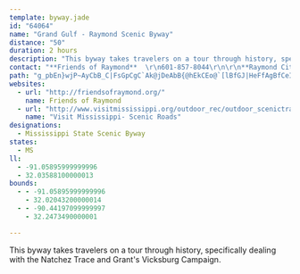 ```yaml
---
template: byway.jade
id: "64064"
name: "Grand Gulf - Raymond Scenic Byway"
distance: "50"
duration: 2 hours
description: "This byway takes travelers on a tour through history, specifically dealing with the Natchez Trace and Grant's Vicksburg Campaign."
contact: "**Friends of Raymond**  \r\n601-857-8044\r\n\r\n**Raymond City Chamber of Commerce**  \r\n601-857-8942\r\n \r\n\r\n\r\n"
path: "g_pbEn}wjP~AyCbB_C|FsGpCgC`Ak@jDeAbB{@hEkCEo@`[lBfGJ|HeFfAgBfCeIdAaEnAaHxB{EeBgJwBmBgEwCwHuDUYgAyCy@qA{A_AgB{AyAsBu@eBgBk@sEiDe@}@WuA_BgDu@WmAJcDkAmAAuBi@_@g@YeBEeAYiAyAeCqBgCKc@GiAVkCN_Ey@sG[}Am@q@KYCYDQlGuFLWbA}LDaCd@eD?eBW{@uCeBKq@SuFh@qCb@uAh@cAhBaCj@SjCWj@On@w@f@uAZsC^w@b@]bASlCOzAeBXeAHaDSqD?eBTqLf@aAh@q@p@Kl@a@h@iA\\uBqByC]{FQiAiA}BsJaLqAkC}BmCyG_Fc@s@_@mC]s@yA]sEBoA]Y_@i@aBEg@d@_DKyAsB_Gs@uCBm@Re@`@gCCeAYmAWe@qDeEeBgAyDKmBe@wEBgASa@wDn@gAHYMeCUaBDsJNaGXk@pL{G`Bs@z@w@fBmC^sAHsACmAUgBD_AX_CXkAhBaENyGEe@Ys@y@m@iAyBYyCDeBXqCCeAOYsAoAWm@Iy@TeB`F}M}AaFq@q@eCm@s@yAAs@r@mGC{@c@}@k@a@iMmBkAk@}@_BSk@\\sJ^uB^q@|IoIrAs@f@}@TuC]sDBsBX{B|AwI~AyBlCgBnA[|C}BhBsEbCuB~Ay@Rg@?k@IgAsEkE_AsAy@yBC_@b@aDNsCOyBDsALmAf@cAcGqGiDyEmDyGgF}LlBoBlCwFnCyEnA_DNaAUyEDaAbAqFN{E_@yCcEiMsCsEs@_@cEJc@Wu@_ASgAr@sFOsIn@oC|@_CTyBJaD?iAYmBEgBe@uCO_CDyB^yADmAEe@Yc@u@m@kHoIuC{ESsAHy@t@eAbAq@rDgBn@s@l@kBv@iL?kCo@aFAuBrBsOp@wPH}FbAwLd@wAdF{BoCsDuEeE}DqE_BqDy@_DgAiTK}Jy@mE}G{MaG{IiA_Di@yCc@iKe@_GXoJyCe_@{CcSqBsFqJkVgCqEwAgA{AW_BJy@\\gECiDeBwHmIgBoD}A_BwGgDa@_@mBmHa@yC@gCXeCdBmGR{CUmBgAmEOgCHyLO_AcAcCgGyF_Aq@{GuC_CqAcF{G}@aB_@eBeAsKCaDb@aDn@yIs@oKeA}C_A}AcAwAaBeB}KcIm@q@i@sAUyBAmANeAVkAdEiGXs@TeDiAmKyAyD}CgCi@ScGaA}EmCgBWi@?iEvAoA?gCi@oGoBuDk@i@_@[y@_AmGy@uAmDiDoHuCoBaAk@E_@FwDfAo@De@AqCq@i@AkNfEm@FuAKeFeAyEM_BJgF~A_BDmAi@wDwEyAqAiAe@{AUgVkAe@K{D{By@iA_B{Ei@{B_@mCKwE]y@oCgFc@{AE{Ed@wE?aBsB{OiAcPoAeJ[uE@sAT{DRyAJeCi@{F_AeEiC{BqHcCeDiBwC_IyCoCiP{My@_AoAkByIuOyDsDcJ{GmDgDcCyCqG{FoBwAkHcGiAwA{B_FoCiE{OoNsDeCmBm@cImDiBeAwA{AsAwBiCcM_AyBq@q@}@m@gBe@oRSoBk@qBaAyCyBsE_JcA{AcHuH_LyF[YaAgBcByEoCeFm@uAqDuN]s@wBqCuBkDe@uAI}@L{A|BoIXqB{@aGiBuGeCqFaBsCw@o@uAw@cUsFsAy@yEiF_@sBeBmDkF}GqFgGeFaEeGaDkJyDiB_AmCoBiGgGi@]}@e@mKoDwC_BmFuH_AkBO_Am@{PrB}Ub@wT^mEpHmb@tC{NRqZRwDxDeNbD_Ft@gDEgGk@eFg@eBo@cBoBkC_Ay@wEaDqDkBiEgDcGeG}A{BcAmByCsH}B{Q_C}M}CyLiCgEoD}Eg@kA_@}AgAwJi@_CaA{CaKiQcPoVcD{IsB_DqJgJeEmEoC_F_A_Ce@mBYuC_@yHU{By@_EaI}TgH{McAgDYyB[iR]aB_BsBkOsM{D_E_DaE}G{KqGwLcA_C}CaOgDgH{AsCwAmByCeCgi@q]s@gAq@_ByPcr@eAsGwAaUiCoQsCqPoBaI{Kwa@_L_d@sGyXgFiSoMcc@sAoFa@_CkFir@_De`@{IqSgJmNsCoFkIcU{McY}AeCcFiDi@k@qD{IeAsDI_A?sCx@gE|@gHbBi[?sBSiGs@iQKkL^{g@E__@]}\\sEk_@?iCfAsXdB_|@CaDK}AaAuFyIwb@wCeQsBaOe@mByAqEuN{XcDmIsCkIeH_^qA{CmSiYmAeCu@iDOsBYo[Hgi@jLvCxBz@vAX~@?"
websites: 
  - url: "http://friendsofraymond.org/"
    name: Friends of Raymond
  - url: "http://www.visitmississippi.org/outdoor_rec/outdoor_scenictrails.asp"
    name: "Visit Mississippi- Scenic Roads"
designations: 
  - Mississippi State Scenic Byway
states: 
  - MS
ll: 
  - -91.05895999999996
  - 32.03588100000013
bounds: 
  - - -91.05895999999996
    - 32.02043200000014
  - - -90.44197099999997
    - 32.2473490000001

---
```


This byway takes travelers on a tour through history, specifically dealing with the Natchez Trace and Grant's Vicksburg Campaign.